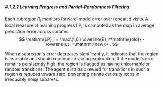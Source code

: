 ##### 4.1.2.2 Learning Progress and Partial-Randomness Filtering

Each subregion $R_i$ monitors forward-model error over repeated visits. A local measure of learning progress $\mathrm{LP}_i$ is computed as the drop in average prediction error across updates:
$$
\mathrm{LP}_i 
= \max\{\,0,\;\overline{E}_i^\mathrm{(old)} - \overline{E}_i^\mathrm{(new)}\}.
$$

When a subregion's error decreases significantly, it indicates that the region is learnable and should continue attracting exploration. If the model's error remains persistently high, the region is flagged as having unlearnable or random transitions. The agent's intrinsic reward for transitions in such a region is reduced toward zero, preventing infinite curiosity loops in irreducibly noisy subareas.
